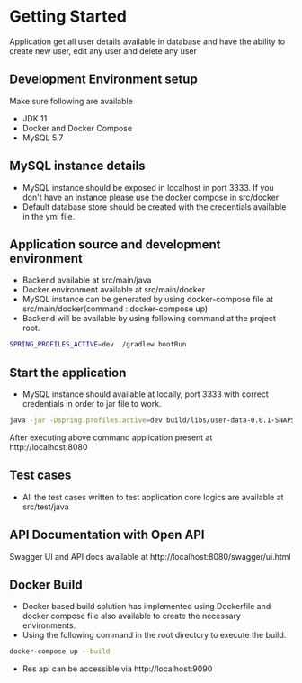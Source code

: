 # Getting Started

Application get all user details available in database and have the ability to create new user, edit any user and
delete any user

## Development Environment setup

Make sure following are available

- JDK 11
- Docker and Docker Compose
- MySQL 5.7


## MySQL instance details

- MySQL instance should be exposed in localhost in port 3333. If you don't have an instance please use the docker compose
  in src/docker
- Default database store should be created with the credentials available in the yml file.

## Application source and development environment

- Backend available at src/main/java
- Docker environment available at src/main/docker
- MySQL instance can be generated by using docker-compose file at src/main/docker(command : docker-compose up)
- Backend will be available by using following command at the project root.

```bash
SPRING_PROFILES_ACTIVE=dev ./gradlew bootRun
```
## Start the application

- MySQL instance should available at locally, port 3333 with correct credentials in order to jar file to work.

```bash
java -jar -Dspring.profiles.active=dev build/libs/user-data-0.0.1-SNAPSHOT.jar
```

After executing above command application present at http://localhost:8080

## Test cases

- All the test cases written to test application core logics are available at src/test/java

## API Documentation with Open API

Swagger UI and API docs available at http://localhost:8080/swagger/ui.html

## Docker Build

- Docker based build solution has implemented using Dockerfile and docker compose file also available to create the necessary environments.
- Using the following command in the root directory to execute the build.

```bash
docker-compose up --build
```

- Res api can be accessible via http://localhost:9090


